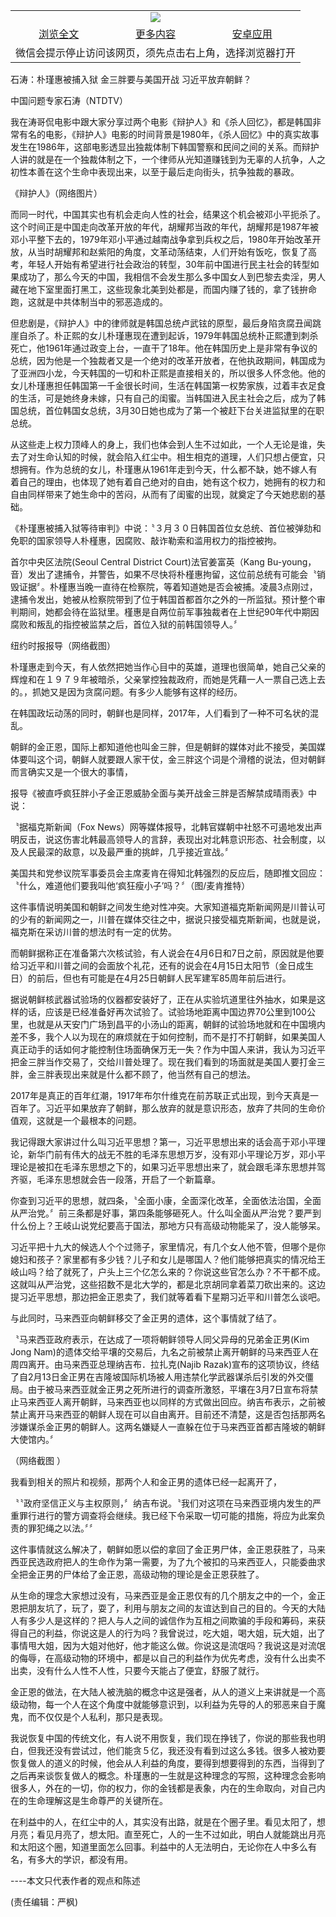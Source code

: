 

<table>
  <tr>
    <td align="center" colspan="3">
      <a href="https://github.com/ogate/ogate/blob/master/README.md"><img src="https://cloud.githubusercontent.com/assets/11880933/13434984/f430fae2-e012-11e5-814f-c2df1e82b247.jpg"/></a>
    </td>
  </tr>
  <tr>
    <td align="center">
      <a href="https://s3.ap-south-1.amazonaws.com/ogatem/oGate.htm?c815645&from=oNote">浏览全文</a>
    </td>
    <td align="center">
      <a href="https://s3.ap-south-1.amazonaws.com/ogatem/oGate.htm?from=oNote">更多内容</a>
    </td>
    <td align="center">
      <a href="https://raw.githubusercontent.com/ogate/up/master/ogate.apk">安卓应用</a>
    </td>
  </tr>
  <tr>
    <td align="center" colspan="3">
      微信会提示停止访问该网页，须先点击右上角，选择浏览器打开
    </td>
  </tr>
</table>    



石涛：朴瑾惠被捕入狱 金三胖要与美国开战 习近平放弃朝鲜？





中国问题专家石涛（NTDTV） 







我在涛哥侃电影中跟大家分享过两个电影《辩护人》和《杀人回忆》，都是韩国非常有名的电影，《辩护人》电影的时间背景是1980年，《杀人回忆》中的真实故事发生在1986年，这部电影透显出独裁体制下韩国警察和民间之间的关系。而辩护人讲的就是在一个独裁体制之下，一个律师从光知道赚钱到为无辜的人抗争，人之初性本善在这个生命中表现出来，以至于最后走向街头，抗争独裁的暴政。









   



《辩护人》（网络图片）

    

而同一时代，中国其实也有机会走向人性的社会，结果这个机会被邓小平扼杀了。这个时间正是中国走向改革开放的年代，胡耀邦当政的年代，胡耀邦是1987年被邓小平整下去的，1979年邓小平通过越南战争拿到兵权之后，1980年开始改革开放，从当时胡耀邦和赵紫阳的角度，文革动荡结束，人们开始有饭吃，恢复了高考，年轻人开始有希望进行社会政治的转型，30年前中国进行民主社会的转型如果成功了，那么今天的中国，我相信不会发生那么多中国女人到巴黎去卖淫，男人藏在地下室里面打黑工，这些现象北美到处都是，而国内赚了钱的，拿了钱拚命跑，这就是中共体制当中的邪恶造成的。



但悲剧是，《辩护人》中的律师就是韩国总统卢武铉的原型，最后身陷贪腐丑闻跳崖自杀了。朴正熙的女儿朴瑾惠现在遭到起诉，1979年韩国总统朴正熙遭到刺杀死亡，他1961年通过政变上台，一直干了18年。他在韩国历史上是非常有争议的总统，因为他是一个独裁者又是一个绝对的改革开放者，在他执政期间，韩国成为了亚洲四小龙，今天韩国的一切和朴正熙是直接相关的，所以很多人怀念他。他的女儿朴瑾惠担任韩国第一千金很长时间，生活在韩国第一权势家族，过着丰衣足食的生活，可是她终身未嫁，只有自己的闺蜜。当韩国进入民主社会之后，成为了韩国总统，首位韩国女总统，3月30日她也成为了第一个被赶下台关进监狱里的在职总统。



从这些走上权力顶峰人的身上，我们也体会到人生不过如此，一个人无论是谁，失去了对生命认知的时候，就会陷入红尘中。相生相克的道理，人们只想占便宜，只想拥有。作为总统的女儿，朴瑾惠从1961年走到今天，什么都不缺，她不嫁人有着自己的理由，也体现了她有着自己绝对的自由，她有这个权力，她拥有的权力和自由同样带来了她生命中的苦闷，从而有了闺蜜的出现，就奠定了今天她悲剧的基础。



《朴瑾惠被捕入狱等待审判》中说：〝３月３０日韩国首位女总统、首位被弹劾和免职的国家领导人朴槿惠，因腐败、敲诈勒索和滥用权力的指控被拘。

首尔中央区法院(Seoul Central District Court)法官姜富英（Kang Bu-young，音）发出了逮捕令，并警告，如果不尽快将朴槿惠拘留，这位前总统有可能会〝销毁证据〞。朴槿惠当晚一直待在检察院，等着知道她是否会被捕。凌晨3点刚过，逮捕令发出，她被从检察院带到了位于韩国首都首尔之外的一所监狱。预计整个审判期间，她都会待在监狱里。槿惠是自两位前军事独裁者在上世纪90年代中期因腐败和叛乱的指控被监禁之后，首位入狱的前韩国领导人。〞

   



纽约时报报导（网络截图）

    



朴瑾惠走到今天，有人依然把她当作心目中的英雄，道理也很简单，她自己父亲的辉煌和在１９７９年被暗杀，父亲掌控独裁政府，而她是凭藉一人一票自己选上去的。，抓她又是因为贪腐问题。有多少人能够有这样的经历。



在韩国政坛动荡的同时，朝鲜也是同样，2017年，人们看到了一种不可名状的混乱。



朝鲜的金正恩，国际上都知道他也叫金三胖，但是朝鲜的媒体对此不接受，美国媒体要叫这个词，朝鲜人就要跟人家干仗，金三胖这个词是个滑稽的说法，但对朝鲜而言确实又是一个很大的事情，



报导《被直呼疯狂胖小子金正恩威胁全面与美开战金三胖是否解禁成晴雨表》中说：



〝据福克斯新闻（Fox News）网等媒体报导，北韩官媒朝中社怒不可遏地发出声明反击，说这伤害北韩最高领导人的言辞，表现出对北韩意识形态、社会制度，以及人民最深的敌意，以及最严重的挑衅，几乎接近宣战。〞

  



美国共和党参议院军事委员会主席麦肯在得知北韩强烈的反应后，随即推文回应：〝什么，难道他们要我叫他‘疯狂瘦小子’吗？〞（图/麦肯推特）

    



这件事情说明美国和朝鲜之间发生绝对性冲突。大家知道福克斯新闻网是川普认可的少有的新闻网之一，川普在媒体交往之中，据说只接受福克斯新闻，也就是说，福克斯在采访川普的想法时有一定的优势。



而朝鲜据称正在准备第六次核试验，有人说会在4月6日和7日之前，原因就是他要给习近平和川普之间的会面放个礼花，还有的说会在4月15日太阳节（金日成生日）的前后，但也有可能是在4月25日朝鲜人民军建军85周年前后进行。



据说朝鲜核武器试验场的仪器都安装好了，正在从实验坑道里往外抽水，如果是这样的话，应该是已经准备好再次试验了。试验场地距离中国边界70公里到100公里，也就是从天安门广场到昌平的小汤山的距离，朝鲜的试验场地就和在中国境内差不多，我个人以为现在的麻烦就在于如何控制，而不是打不打朝鲜，如果美国人真正动手的话如何才能控制住场面确保万无一失？作为中国人来讲，我认为习近平把金三胖当作交易了，交给川普处理了。现在我们看到的场面就是美国人要打金三胖，金三胖表现出来就是什么都不顾了，他当然有自己的想法。



2017年是真正的百年红潮，1917年布尔什维克在前苏联正式出现，到今天真是一百年了。习近平如果放弃了朝鲜，那么放弃的就是意识形态，放弃了共同的生命价值观，这就是一个最根本的问题。



我记得跟大家讲过什么叫习近平思想？第一，习近平思想出来的话会高于邓小平理论，新华门前有伟大的战无不胜的毛泽东思想万岁，没有邓小平理论万岁，邓小平理论是被扣在毛泽东思想之下的，如果习近平思想出来了，就会跟毛泽东思想并驾齐驱，毛泽东思想就会告一段落，开启了一个新篇章。



你查到习近平的思想，就四条，〝全面小康，全面深化改革，全面依法治国，全面从严治党。〞前三条都是好事，第四条能够砸死人。什么叫全面从严治党？要严到什么份上？王岐山说党纪要高于国法，那地方只有高级动物能呆了，没人能够呆。



习近平把十九大的候选人个个过筛子，家里情况，有几个女人他不管，但哪个是你媳妇和孩子？家里都有多少钱？儿子和女儿是哪国人？他们能够把真实的情况给王岐山吗？给了就死了，户头上三个亿怎么来的？你说这些官怎么办？不干都不成。这就叫从严治党，这些招数不是北大学的，都是北京胡同拿着菜刀砍出来的。这边提习近平思想，那边把金正恩卖了，我们就等着看下星期习近平和川普怎么谈吧。



与此同时，马来西亚向朝鲜移交了金正男的遗体，这个事情就了结了。



〝马来西亚政府表示，在达成了一项将朝鲜领导人同父异母的兄弟金正男(Kim Jong Nam)的遗体交给平壤的交易后，九名之前被禁止离开朝鲜的马来西亚人在周四离开。由马来西亚总理纳吉布．拉扎克(Najib Razak)宣布的这项协议，终结了自2月13日金正男在吉隆坡国际机场被人用违禁化学武器谋杀后引发的外交僵局。由于被马来西亚就金正男之死所进行的调查所激怒，平壤在3月7日宣布将禁止马来西亚人离开朝鲜，马来西亚也以同样的方式做出回应。纳吉布表示，之前被禁止离开马来西亚的朝鲜人现在可以自由离开。目前还不清楚，这是否包括那两名涉嫌谋杀金正男的朝鲜人。这两名嫌疑人一直躲在位于马来西亚首都吉隆坡的朝鲜大使馆内。〞

   



（网络截图 ）

    



我看到相关的照片和视频，那两个人和金正男的遗体已经一起离开了，



〝〝政府坚信正义与主权原则，〞纳吉布说。〝我们对这项在马来西亚境内发生的严重罪行进行的警方调查将会继续。我已经下令采取一切可能的措施，将应为此案负责的罪犯绳之以法。〞〞



这件事情就这么解决了，朝鲜如愿以偿的拿回了金正男尸体，金正恩获胜了，马来西亚民选政府把人的生命作为第一需要，为了九个被扣的马来西亚人，只能委曲求全把金正男的尸体给了金正恩，高级动物的理论是金正恩获胜了。



从生命的理念大家想过没有，马来西亚是金正恩仅有的几个朋友之中的一个，金正恩把朋友坑了，玩了，耍了，利用与朋友之间的友谊达到自己的目的。今天的大陆人有多少人是这样的？把人与人之间的诚信作为互相之间欺骗的手段和筹码，来获得自己的利益，你说这是人的行为吗？我曾说过，吃大姐，喝大姐，玩大姐，出了事情甩大姐，因为大姐对他好，他才能这么做。你说这是流氓吗？我说这是对流氓的侮辱，在高级动物的环境中，都是以自己的利益作为优先考虑，没有什么出卖不出卖，没有什么人性不人性，只要今天能占了便宜，舒服了就行。



金正恩的做法，在大陆人被洗脑的概念中这是强者，从人的道义上来讲就是一个高级动物，每一个人在这个角度中就能够意识到，以利益为先导的人的邪恶来自于魔鬼，而不仅仅是个人私利，那只是表现。



我说恢复中国的传统文化，有人说不用恢复，我们现在挣钱了，你说的那些我也明白，但我还没有尝试过，他们能贪５亿，我还没有看到过这么多钱。很多人被劝要恢复做人的道义的时候，他会从人利益的角度，要得到想要得到的东西，当得到了之后再来谈恢复做人的概念。朴瑾惠的一生就是这种理念的写照，这种理念会影响很多人，外在的一切，你的权力，你的金钱都是表象，内在的生命取向，对自己内在的生命理解这是生命尊严的关键所在。



在利益中的人，在红尘中的人，其实没有出路，就是在个圈子里。看见太阳了，想月亮；看见月亮了，想太阳。直至死亡，人的一生不过如此，明白人就能跳出月亮和太阳这个圈，知道里面怎么回事。利益中的人无法明白，无论你在人中多么有名，有多大的学识，都没有用。



----本文只代表作者的观点和陈述



(责任编辑：严枫)





